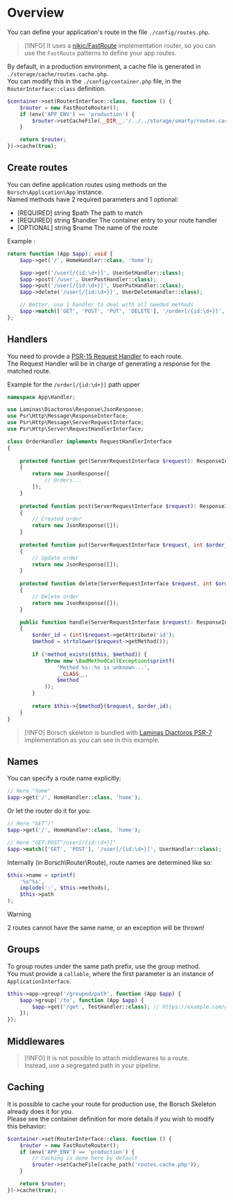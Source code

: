 # Overview

You can define your application's route in the file `./config/routes.php`.

> [!INFO]
> It uses a [nikic/FastRoute](https://github.com/nikic/FastRoute) implementation router, so you can use the `FastRoute`
> patterns to define your app routes.

By default, in a production environment, a cache file is generated in `./storage/cache/routes.cache.php`.  
You can modify this in the `./config/container.php` file, in the `RouterInterface::class` definition.

```php
$container->set(RouterInterface::class, function () {
    $router = new FastRouteRouter();
    if (env('APP_ENV') == 'production') {
        $router->setCacheFile(__DIR__.'/../../storage/smarty/routes.cache.php');
    }

    return $router;
})->cache(true);
```

## Create routes

You can define application routes using methods on the `Borsch\Application\App` instance.  
Named methods have 2 required parameters and 1 optional:

* [REQUIRED] string $path The path to match
* [REQUIRED] string $handler The container entry to your route handler
* [OPTIONAL] string $name The name of the route

Example :

```php
return function (App $app): void {
    $app->get('/', HomeHandler::class, 'home');

    $app->get('/user[/{id:\d+}]', UserGetHandler::class);
    $app->post('/user', UserPostHandler::class);
    $app->put('/user[/{id:\d+}]', UserPutHandler::class);
    $app->delete('/user[/{id:\d+}]', UserDeleteHandler::class);

    // Better, use 1 handler to deal with all needed methods
    $app->match(['GET', 'POST', 'PUT', 'DELETE'], '/order[/{id:\d+}]', OrderHandler::class);
};
```

## Handlers

You need to provide a [PSR-15 Request Handler](https://www.php-fig.org/psr/psr-15/) to each route.  
The Request Handler will be in charge of generating a response for the matched route.

Example for the `/order[/{id:\d+}]` path upper

```php
namespace App\Handler;

use Laminas\Diactoros\Response\JsonResponse;
use Psr\Http\Message\ResponseInterface;
use Psr\Http\Message\ServerRequestInterface;
use Psr\Http\Server\RequestHandlerInterface;

class OrderHandler implements RequestHandlerInterface
{
    
    protected function get(ServerRequestInterface $request): ResponseInterface
    {
        return new JsonResponse([
            // Orders...
        ]);
    }
    
    protected function post(ServerRequestInterface $request): ResponseInterface
    {
        // Created order
        return new JsonResponse([]);
    }
    
    protected function put(ServerRequestInterface $request, int $order_id): ResponseInterface
    {
        // Update order
        return new JsonResponse([]);
    }
    
    protected function delete(ServerRequestInterface $request, int $order_id): ResponseInterface
    {
        // Delete order
        return new JsonResponse([]);
    }

    public function handle(ServerRequestInterface $request): ResponseInterface
    {
        $order_id = (int)$request->getAttribute('id');
        $method = strtolower($request->getMethod());
        
        if (!method_exists($this, $method)) {
            throw new \BadMethodCallException(sprintf(
                'Method %s::%s is unknown...',
                __CLASS__,
                $method
            ));
        }
        
        return $this->{$method}($request, $order_id);
    }
}
```

> [!INFO]
> Borsch skeleton is bundled with [Laminas Diactoros PSR-7](https://github.com/laminas/laminas-diactoros) implementation
> as you can see in this example.

## Names

You can specify a route name explicitly:

```php
// Here "home"
$app->get('/', HomeHandler::class, 'home');
```

Or let the router do it for you:

```php
// Here "GET^/"
$app->get('/', HomeHandler::class, 'home');

// Here "GET:POST^/user[/{id:\d+}]"
$app->match(['GET', 'POST'], '/user[/{id:\d+}]', UserHandler::class);
```

Internally (in Borsch\Router\Route), route names are determined like so:

```php
$this->name = sprintf(
    '%s^%s',
    implode(':', $this->methods),
    $this->path
);
```

> [!WARNING]
> 2 routes cannot have the same name, or an exception will be thrown!

## Groups

To group routes under the same path prefix, use the group method.  
You must provide a `callable`, where the first parameter is an instance of `ApplicationInterface`.

```php
$this->app->group('/grouped/path', function (App $app) {
    $app->group('/to', function (App $app) {
        $app->get('/get', TestHandler::class); // https://example.com/grouped/path/to/get
    });
});
```

## Middlewares

> [!INFO]
> It is not possible to attach middlewares to a route.  
> Instead, use a segregated path in your pipeline.

## Caching

It is possible to cache your route for production use, the Borsch Skeleton already does it for you.  
Please see the container definition for more details if you wish to modify this behavior:

```php
$container->set(RouterInterface::class, function () {
    $router = new FastRouteRouter();
    if (env('APP_ENV') == 'production') {
        // Caching is done here by default
        $router->setCacheFile(cache_path('routes.cache.php'));
    }

    return $router;
})->cache(true);
```